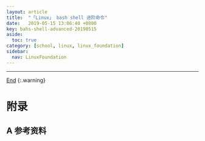 ```yaml
---
layout: article
title:  "「Linux」 bash shell 进阶命令"
date:   2019-05-15 13:06:40 +0800
key: bahs-shell-advanced-20190515
aside:
  toc: true
category: [school, linux, linux_foundation]
sidebar:
  nav: LinuxFoundation
---
```

<span id="head"></span>

<!--more-->




-------------------  
[End](#head)
{:.warning}  


# 附录
## A 参考资料
